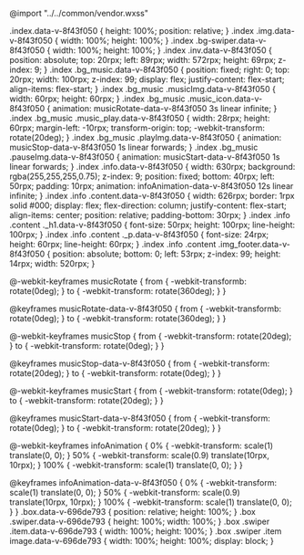 @import "../../common/vendor.wxss"

.index.data-v-8f43f050 {
  height: 100%;
  position: relative;
}
.index .img.data-v-8f43f050 {
  width: 100%;
  height: 100%;
}
.index .bg-swiper.data-v-8f43f050 {
  width: 100%;
  height: 100%;
}
.index .inv.data-v-8f43f050 {
  position: absolute;
  top: 20rpx;
  left: 89rpx;
  width: 572rpx;
  height: 69rpx;
  z-index: 9;
}
.index .bg_music.data-v-8f43f050 {
  position: fixed;
  right: 0;
  top: 20rpx;
  width: 100rpx;
  z-index: 99;
  display: flex;
  justify-content: flex-start;
  align-items: flex-start;
}
.index .bg_music .musicImg.data-v-8f43f050 {
  width: 60rpx;
  height: 60rpx;
}
.index .bg_music .music_icon.data-v-8f43f050 {
  animation: musicRotate-data-v-8f43f050 3s linear infinite;
}
.index .bg_music .music_play.data-v-8f43f050 {
  width: 28rpx;
  height: 60rpx;
  margin-left: -10rpx;
  transform-origin: top;
  -webkit-transform: rotate(20deg);
}
.index .bg_music .playImg.data-v-8f43f050 {
  animation: musicStop-data-v-8f43f050 1s linear forwards;
}
.index .bg_music .pauseImg.data-v-8f43f050 {
  animation: musicStart-data-v-8f43f050 1s linear forwards;
}
.index .info.data-v-8f43f050 {
  width: 630rpx;
  background: rgba(255,255,255,0.75);
  z-index: 9;
  position: fixed;
  bottom: 40rpx;
  left: 50rpx;
  padding: 10rpx;
  animation: infoAnimation-data-v-8f43f050 12s linear infinite;
}
.index .info .content.data-v-8f43f050 {
  width: 626rpx;
  border: 1rpx solid #000;
  display: flex;
  flex-direction: column;
  justify-content: flex-start;
  align-items: center;
  position: relative;
  padding-bottom: 30rpx;
}
.index .info .content ._h1.data-v-8f43f050 {
  font-size: 50rpx;
  height: 100rpx;
  line-height: 100rpx;
}
.index .info .content ._p.data-v-8f43f050 {
  font-size: 24rpx;
  height: 60rpx;
  line-height: 60rpx;
}
.index .info .content .img_footer.data-v-8f43f050 {
  position: absolute;
  bottom: 0;
  left: 53rpx;
  z-index: 99;
  height: 14rpx;
  width: 520rpx;
}

@-webkit-keyframes musicRotate {
from {
    -webkit-transformb: rotate(0deg);
}
to {
    -webkit-transform: rotate(360deg);
}
}

@keyframes musicRotate-data-v-8f43f050 {
from {
    -webkit-transformb: rotate(0deg);
}
to {
    -webkit-transform: rotate(360deg);
}
}

@-webkit-keyframes musicStop {
from {
    -webkit-transform: rotate(20deg);
}
to {
    -webkit-transform: rotate(0deg);
}
}

@keyframes musicStop-data-v-8f43f050 {
from {
    -webkit-transform: rotate(20deg);
}
to {
    -webkit-transform: rotate(0deg);
}
}

@-webkit-keyframes musicStart {
from {
    -webkit-transform: rotate(0deg);
}
to {
    -webkit-transform: rotate(20deg);
}
}

@keyframes musicStart-data-v-8f43f050 {
from {
    -webkit-transform: rotate(0deg);
}
to {
    -webkit-transform: rotate(20deg);
}
}

@-webkit-keyframes infoAnimation {
0% {
    -webkit-transform: scale(1) translate(0, 0);
}
50% {
    -webkit-transform: scale(0.9) translate(10rpx, 10rpx);
}
100% {
    -webkit-transform: scale(1) translate(0, 0);
}
}

@keyframes infoAnimation-data-v-8f43f050 {
0% {
    -webkit-transform: scale(1) translate(0, 0);
}
50% {
    -webkit-transform: scale(0.9) translate(10rpx, 10rpx);
}
100% {
    -webkit-transform: scale(1) translate(0, 0);
}
}
.box.data-v-696de793 {
  position: relative;
  height: 100%;
}
.box .swiper.data-v-696de793 {
  height: 100%;
  width: 100%;
}
.box .swiper .item.data-v-696de793 {
  width: 100%;
  height: 100%;
}
.box .swiper .item image.data-v-696de793 {
  width: 100%;
  height: 100%;
  display: block;
}